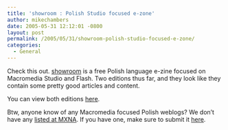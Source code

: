 ```yaml
---
title: 'showroom : Polish Studio focused e-zone'
author: mikechambers
date: 2005-05-31 12:12:01 -0800
layout: post
permalink: /2005/05/31/showroom-polish-studio-focused-e-zone/
categories:
  - General
---
```



Check this out. [showroom][1] is a free Polish language e-zine focused on Macromedia Studio and Flash. Two editions thus far, and they look like they contain some pretty good articles and content.

You can view both editions [here][1].

Btw, anyone know of any Macromedia focused Polish weblogs? We don&#8217;t have any [listed at MXNA][2]. If you have one, make sure to submit it [here][3].

 [1]: http://flashroom.com/showroom/
 [2]: http://weblogs.macromedia.com/mxna/UserPreferences.cfm
 [3]: http://weblogs.macromedia.com/mxna/SubmitFeed.cfm?init=true